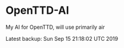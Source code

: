 # OpenTTD-AI
My AI for OpenTTD, will use primarily air

Latest backup: Sun Sep 15 21:18:02 UTC 2019
